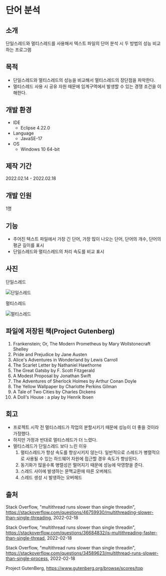 # 단어 분석

## 소개
단일스레드와 멀티스레드를 사용해서 텍스트 파일의 단어 분석 시 두 방법의 성능 비교하는 프로그램

## 목적
* 단일스레드와 멀티스레드의 성능을 비교해서 멀티스레드의 장단점을 파악한다.
* 멀티스레드 사용 시 공유 자원 때문에 임계구역에서 발생할 수 있는 경쟁 조건을 이해한다.

## 개발 환경
* IDE
  * Eclipse 4.22.0
* Language
  * JavaSE-17
* OS
  * Windows 10 64-bit

## 제작 기간
2022.02.14 - 2022.02.18

## 개발 인원
1명

## 기능
* 주어진 텍스트 파일에서 가장 긴 단어, 가장 많이 나오는 단어, 단어의 개수, 단어의 평균 길이를 표시
* 단일스레드와 멀티스레드의 처리 속도를 비교 표시

## 사진
단일스레드

![단일스레드](https://user-images.githubusercontent.com/79137839/154618605-8a2de561-e471-4057-a72c-8b44f7140f37.PNG)

멀티스레드

![멀티스레드](https://user-images.githubusercontent.com/79137839/154618603-346f7526-556f-48c9-b879-8dee8b957d0d.PNG)


## 파일에 저장된 책(Project Gutenberg)
1. Frankenstein; Or, The Modern Prometheus by Mary Wollstonecraft Shelley
2. Pride and Prejudice by Jane Austen 
3. Alice's Adventures in Wonderland by Lewis Carroll
4. The Scarlet Letter by Nathaniel Hawthorne
5. The Great Gatsby by F. Scott Fitzgerald
6. A Modest Proposal by Jonathan Swift
7. The Adventures of Sherlock Holmes by Arthur Conan Doyle
8. The Yellow Wallpaper by Charlotte Perkins Gilman
9. A Tale of Two Cities by Charles Dickens
10. A Doll's House : a play by Henrik Ibsen


## 회고
* 프로젝트 시작 전 멀티스레드가 작업의 분할시키기 때문에 성능이 더 좋을 것이라 가정했다.
* 하지만 가정과 반대로 멀티스레드가 더 느렸다. 
* 멀티스레드가 단일스레드 보다 느린 이유
   1. 멀티스레드가 항상 속도를 향상시키지 않는다. 일반적으로 스레드가 병렬적으로 사용될 수 있는 하드웨어 자원에 접근할 경우 속도가 향상된다.
   2. 동기화가 많을수록 병렬성은 떨어지기 때문에 성능에 악영향을 준다.
   3. 스레드 사이에 발생하는 문맥교환에 따른 오버헤드
   4. 스레드 생성 시 발생하는 오버헤드



## 출처
Stack Overflow, "multithread runs slower than single threadin", https://stackoverflow.com/questions/46759930/multithreading-slower-than-single-threading, 2022-02-18

Stack Overflow, "multithread runs slower than single threadin", https://stackoverflow.com/questions/36684832/is-multithreading-faster-than-single-thread, 2022-02-18

Stack Overflow, "multithread runs slower than single threadin", https://stackoverflow.com/questions/34589623/multithread-runs-slower-than-single-process, 2022-02-18

Project GutenBerg, https://www.gutenberg.org/browse/scores/top
